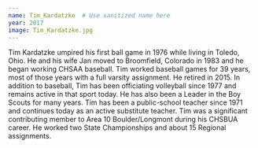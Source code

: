 ```yaml
---
name: Tim_Kardatzke  # Use sanitized name here
year: 2017
image: Tim_Kardatzke.jpg
---
```


Tim Kardatzke umpired his first ball game in 1976 while living in Toledo, Ohio. He and his wife
Jan moved to Broomfield, Colorado in 1983 and he began working CHSAA baseball.
Tim worked baseball games for 39 years, most of those years with a full varsity assignment. He
retired in 2015. In addition to baseball, Tim has been officiating volleyball since 1977 and
remains active in that sport today. He has also been a Leader in the Boy Scouts for many years.
Tim has been a public-school teacher since 1971 and continues today as an active substitute
teacher.
Tim was a significant contributing member to Area 10 Boulder/Longmont during his CHSBUA
career. He worked two State Championships and about 15 Regional assignments.